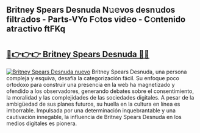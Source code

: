 ## Britney Spears  Desnuda N𝚞𝚎vos desn𝚞dos filtr𝚊dos - Parts-VYo F𝚘tos vid𝚎o - C𝚘ntenido atr𝚊ctivo ftFKq

# <h2><a href="http://mb34fz.tromn.icu/?c=Britney+Spears++Desnuda">🔗👉👉👉 Britney Spears  Desnuda 🔗🔗</a></h2>

[![Britney Spears  Desnuda nuevo](https://i.imgur.com/pEAQMta.gif)](http://mb34fz.tromn.icu/?c=Britney+Spears++Desnuda)
Britney Spears  Desnuda, una persona compleja y esquiva, desafía la categorización fácil. Su enfoque poco ortodoxo para construir una presencia en la web ha magnetizado y ofendido a los observadores, generando debates sobre el consentimiento, la moralidad y las complejidades de las sociedades digitales. A pesar de la ambigüedad de sus planes futuros, su huella en la cultura en línea es imborrable. Impulsada por una determinación inquebrantable y una cautivación innegable, la influencia de Britney Spears  Desnuda en los medios digitales es pionera.
